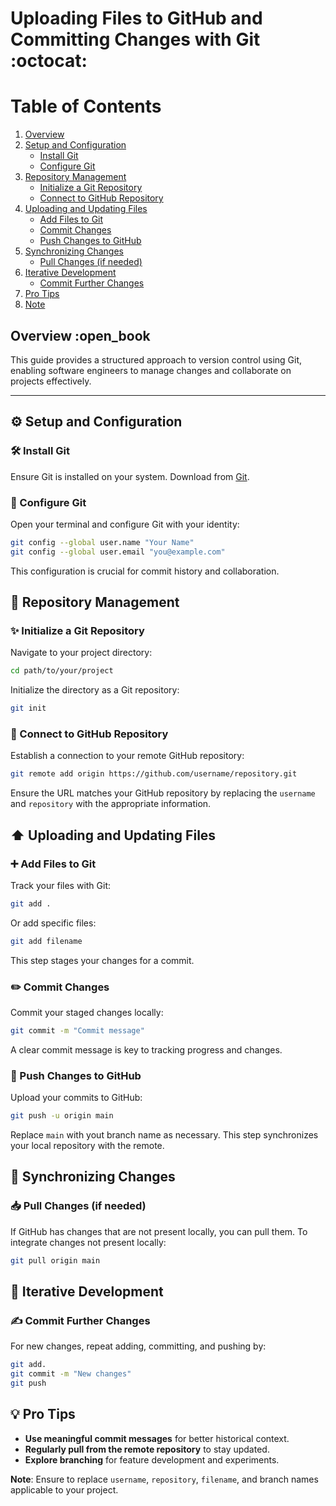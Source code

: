 # Uploading Files to GitHub and Committing Changes with Git :octocat:
# Table of Contents
1. [Overview](#overview-open_book)
2. [Setup and Configuration](#gear-setup-and-configuration)
   - [Install Git](#hammer_and_wrench-install-git)
   - [Configure Git](#memo-configure-git)
3. [Repository Management](#file_folder-repository-management)
   - [Initialize a Git Repository](#sparkles-initialize-a-git-repository)
   - [Connect to GitHub Repository](#link-connect-to-github-repository)
4. [Uploading and Updating Files](#arrow_up-uploading-and-updating-files)
   - [Add Files to Git](#heavy_plus_sign-add-files-to-git)
   - [Commit Changes](#pencil2-commit-changes)
   - [Push Changes to GitHub](#rocket-push-changes-to-github)
5. [Synchronizing Changes](#arrows_counterclockwise-synchronizing-changes)
   - [Pull Changes (if needed)](#inbox_tray-pull-changes-if-needed)
6. [Iterative Development](#repeat-iterative-development)
   - [Commit Further Changes](#writing_hand-commit-further-changes)
7. [Pro Tips](#bulb-pro-tips)
8. [Note](#note)

## Overview :open_book
This guide provides a structured approach to version control using Git, enabling software engineers to manage changes and collaborate on projects effectively.

---

## :gear: Setup and Configuration

### :hammer_and_wrench: Install Git
Ensure Git is installed on your system. Download from [Git](https://git-scm.com/downloads).

### :memo: Configure Git

Open your terminal and configure Git with your identity:

```bash
git config --global user.name "Your Name"
git config --global user.email "you@example.com"
```
This configuration is crucial for commit history and collaboration.

## :file_folder: Repository Management

### :sparkles: Initialize a Git Repository
Navigate to your project directory:
```bash
cd path/to/your/project
```

Initialize the directory as a Git repository:
``` bash
git init
```
### :link: Connect to GitHub Repository
Establish a connection to your remote GitHub repository:
``` bash
git remote add origin https://github.com/username/repository.git
```
Ensure the URL matches your GitHub repository by replacing the `username` and `repository` with the appropriate information.

## :arrow_up: Uploading and Updating Files

### :heavy_plus_sign: Add Files to Git

Track your files with Git:

``` bash
git add .
```
Or add specific files:
```bash
git add filename
```
This step stages your changes for a commit.

### :pencil2: Commit Changes
Commit your staged changes locally:

```bash 
git commit -m "Commit message"
```
A clear commit message is key to tracking progress and changes.

### :rocket: Push Changes to GitHub
Upload your commits to GitHub:

```bash
git push -u origin main
```
Replace `main` with yout branch name as necessary. This step synchronizes your local repository with the remote.

## :arrows_counterclockwise: Synchronizing Changes

### :inbox_tray: Pull Changes (if needed)
If GitHub has changes that are not present locally, you can pull them. 
To integrate changes not present locally:
```bash
git pull origin main
```

## :repeat: Iterative Development

### :writing_hand: Commit Further Changes
For new changes, repeat adding, committing, and pushing by:
```bash
git add.
git commit -m "New changes"
git push
```
## :bulb: Pro Tips
- **Use meaningful commit messages** for better historical context.
- **Regularly pull from the remote repository** to stay updated.
- **Explore branching** for feature development and experiments.

**Note**: Ensure to replace `username`, `repository`, `filename`, and branch names applicable to your project. 